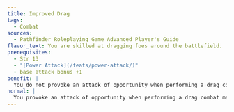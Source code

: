 ```yaml
---
title: Improved Drag
tags:
  - Combat
sources:
  - Pathfinder Roleplaying Game Advanced Player's Guide
flavor_text: You are skilled at dragging foes around the battlefield.
prerequisites:
  - Str 13
  - "[Power Attack](/feats/power-attack/)"
  - base attack bonus +1
benefit: |
  You do not provoke an attack of opportunity when performing a drag combat maneuver. In addition, you receive a +2 bonus on checks made to drag a foe. You also receive a +2 bonus to your Combat Maneuver Defense when an opponent tries to drag you.
normal: |
  You provoke an attack of opportunity when performing a drag combat maneuver.
---
```


